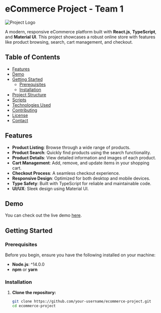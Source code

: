 # eCommerce Project - Team 1

![Project Logo](path/to/logo.png) <!-- Optional: Add a logo if available -->

A modern, responsive eCommerce platform built with **React.js**, **TypeScript**, and **Material UI**. This project showcases a robust online store with features like product browsing, search, cart management, and checkout.

## Table of Contents

- [Features](#features)
- [Demo](#demo)
- [Getting Started](#getting-started)
  - [Prerequisites](#prerequisites)
  - [Installation](#installation)
- [Project Structure](#project-structure)
- [Scripts](#scripts)
- [Technologies Used](#technologies-used)
- [Contributing](#contributing)
- [License](#license)
- [Contact](#contact)

## Features

- **Product Listing**: Browse through a wide range of products.
- **Product Search**: Quickly find products using the search functionality.
- **Product Details**: View detailed information and images of each product.
- **Cart Management**: Add, remove, and update items in your shopping cart.
- **Checkout Process**: A seamless checkout experience.
- **Responsive Design**: Optimized for both desktop and mobile devices.
- **Type Safety**: Built with TypeScript for reliable and maintainable code.
- **UI/UX**: Sleek design using Material UI.

## Demo

You can check out the live demo [here](#). <!-- Replace with your demo link -->

## Getting Started

### Prerequisites

Before you begin, ensure you have the following installed on your machine:

- **Node.js**: ^14.0.0
- **npm** or **yarn**

### Installation

1. **Clone the repository:**

   ```bash
   git clone https://github.com/your-username/ecommerce-project.git
   cd ecommerce-project
   ```
